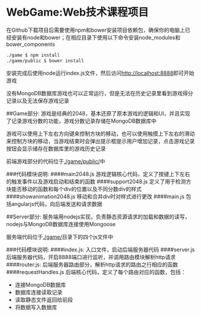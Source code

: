 # WebGame:Web技术课程项目
在Github下载项目后需要使用npm和bower安装项目依赖包，确保你的电脑上已经安装有node和bower；在相应目录下使用以下命令安装node_modules和bower_components

```bash
./game $ npm install
./game/public $ bower install
```
安装完成后使用node运行index.js文件，然后访问[http://localhost:8888](http://localhost:8888)即可开始游戏

没有MongoDB数据库游戏也可以正常运行，但是无法在历史记录里看到游戏得分记录以及无法保存游戏记录

##Game部分:
游戏是经典的2048，基本还原了原本游戏的逻辑和UI，并且实现了记录游戏分数的功能，游戏分数记录存储在MongoDB数据库中

游戏可以使用上下左右方向键来控制方块的移动，也可以使用触摸上下左右的滑动来控制方块的移动，当游戏结束时会弹出提示框提示用户增加记录，点击游戏记录按钮会显示储存在数据库里的游戏历史记录

前端游戏部分的代码位于[./game/public/](./game/public/)中

###代码模块说明:
####main2048.js
游戏逻辑核心代码，定义了按键上下左右的触发事件以及游戏启动和结束的函数
####support2048.js
定义了用于检测方块能否移动的函数和每个div的位置以及不同分数div的样式
####showanimation2048.js
移动和合并div时对样式进行更改
####main.js
包括angularjs代码，向后端发送和请求数据

##Server部分:
服务端用nodejs实现，负责静态资源请求的加载和数据的读写，nodejs与MongoDB数据库连接使用Mongoose

服务端代码位于[./game/](./game/)目录下的四个js文件中

###代码模块说明:
####index.js:
入口文件，启动后端服务器代码
####server.js
后端服务器代码，开启8888端口进行监听，并调用路由模块解析http请求
####router.js:
后端服务器路由部分，解析http请求的路由之行相应的函数
####requestHandles.js
后端核心代码，定义了每个路由对应的函数，包括：

* 连接MongoDB数据库
* 数据库连接读取记录
* 读取静态文件返回给前段
* 将数据写入数据库


